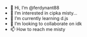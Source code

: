 - 👋 Hi, I’m @ferdynant88
- 👀 I’m interested in cipka misty...
- 🌱 I’m currently learning d.js
- 💞️ I’m looking to collaborate on idk
- 📫 How to reach me misty

<!---
ferdynant88/ferdynant88 is a ✨ special ✨ repository because its `README.md` (this file) appears on your GitHub profile.
You can click the Preview link to take a look at your changes.
--->
